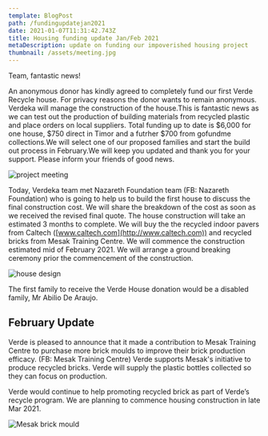 ```yaml
---
template: BlogPost
path: /fundingupdatejan2021
date: 2021-01-07T11:31:42.743Z
title: Housing funding update Jan/Feb 2021
metaDescription: update on funding our impoverished housing project
thumbnail: /assets/meeting.jpg
---
```

Team, fantastic news!

An anonymous donor has kindly agreed to completely fund our first Verde Recycle house. For privacy reasons the donor wants to remain anonymous. Verdeka will manage the construction of the house.This is fantastic news as we can test out the production of building materials from recycled plastic and place orders on local suppliers. Total funding up to date is $6,000 for one house, $750 direct in Timor and a futrher $700 from gofundme collections.We will select one of our proposed families and start the build out process in February.We will keep you updated and thank you for your support. Please inform your friends of good news.

![project meeting](/assets/meeting.jpg "Project Meeting Nazareth Foundation")

Today, Verdeka team met Nazareth Foundation team (FB: Nazareth Foundation) who is going to help us to build the first house to discuss the final construction cost. We will share the breakdown of the cost as soon as we received the revised final quote. The house construction will take an estimated 3 months to complete. We will buy the the recycled indoor pavers from Caltech ([www.caltech.com](http://www.caltech.com)) and recycled bricks from Mesak Training Centre. We will commence the construction estimated mid of February 2021. We will arrange a ground breaking ceremony prior the commencement of the construction.

![house design](/assets/houseedesign.jpg "house design")

The first family to receive the Verde House donation would be a disabled family, Mr Abilio De Araujo.



## February Update

Verde is pleased to announce that it made a contribution to Mesak Training Centre to purchase more brick moulds to improve their brick production efficacy. (FB: Mesak Training Centre) Verde supports Mesak's initiative to produce recycled bricks. Verde will supply the plastic bottles collected so they can focus on production. 

Verde would continue to help promoting recycled brick as part of Verde’s recycle program. We are planning to commence housing construction in late Mar 2021.

![Mesak brick mould](/assets/mesakmold.jpg "Recycled Brick and Moulding")
